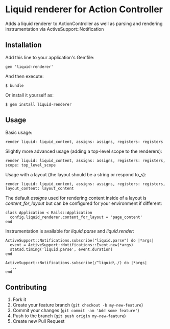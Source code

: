 # Liquid renderer for Action Controller

Adds a liquid renderer to ActionController as well as parsing and rendering instrumentation via ActiveSupport::Notification

## Installation

Add this line to your application's Gemfile:

    gem 'liquid-renderer'

And then execute:

    $ bundle

Or install it yourself as:

    $ gem install liquid-renderer

## Usage

Basic usage:

    render liquid: liquid_content, assigns: assigns, registers: registers

Slightly more advanced usage (adding a top-level scope to the renderers):

    render liquid: liquid_content, assigns: assigns, registers: registers, scope: top_level_scope

Usage with a layout (the layout should be a string or respond to_s):

    render liquid: liquid_content, assigns: assigns, registers: registers, layout_content: layout_content

The default _assigns_ used for rendering content inside of a layout is *content_for_layout* but can be configured for your environment if different:

    class Application < Rails::Application
      config.liquid_renderer.content_for_layout = 'page_content'
    end


Instrumentation is available for _liquid.parse_ and _liquid.render_:

    ActiveSupport::Notifications.subscribe("liquid.parse") do |*args|
      event = ActiveSupport::Notifications::Event.new(*args)
      statsd.timing('liquid.parse', event.duration)
    end

    ActiveSupport::Notifications.subscribe(/^liquid\./) do |*args|
      ...
    end

## Contributing

1. Fork it
2. Create your feature branch (`git checkout -b my-new-feature`)
3. Commit your changes (`git commit -am 'Add some feature'`)
4. Push to the branch (`git push origin my-new-feature`)
5. Create new Pull Request
